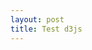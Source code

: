 ```yaml
---
layout: post
title: Test d3js
---
```


<script src="//code.jquery.com/jquery.js"></script>

<style>
    

</style>

<svg width="500" height="500"></svg>

<script src="//d3js.org/d3.v3.min.js"></script>
<script>

var svg = d3.select("svg"),
    width = +svg.attr("width"),
    height = +svg.attr("height");

var points = d3.range(2000).map(phyllotaxis(10));

var g = svg.append("g");

g.selectAll("circle")
    .data(points)
  .enter().append("circle")
    .attr("cx", function(d) { return d[0]; })
    .attr("cy", function(d) { return d[1]; })
    .attr("r", 2.5);

svg.append("rect")
    .attr("width", width)
    .attr("height", height)
    .style("fill", "none")
    .style("pointer-events", "all")
    .call(d3.behavior.zoom().x(x).y(y).scaleExtent([1, 8]).on("zoom", zoomed))

function zoomed() {
  g.attr("transform", d3.event.transform);
}

function phyllotaxis(radius) {
  var theta = Math.PI * (3 - Math.sqrt(5));
  return function(i) {
    var r = radius * Math.sqrt(i), a = theta * i;
    return [
      width / 2 + r * Math.cos(a),
      height / 2 + r * Math.sin(a)
    ];
  };
}


</script>
